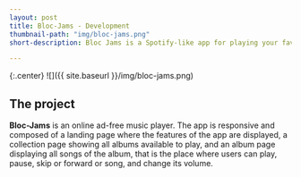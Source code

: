 ```yaml
---
layout: post
title: Bloc-Jams - Development
thumbnail-path: "img/bloc-jams.png"
short-description: Bloc Jams is a Spotify-like app for playing your favorite songs online.

---
```


{:.center}
![]({{ site.baseurl }}/img/bloc-jams.png)

## The project

**Bloc-Jams** is an online ad-free music player.
The app is responsive and composed of a landing page where the features of the app are displayed, a collection page showing all albums available to play, and an album page displaying all songs of the album, that is the place where users can play, pause, skip or forward or song, and change its volume.
